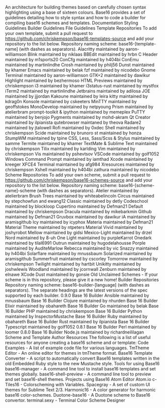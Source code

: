 An architecture for building themes based on carefully chosen syntax highlighting using a base of sixteen colours. Base16 provides a set of guidelines detailing how to style syntax and how to code a builder for compiling base16 schemes and templates. Documentation Styling Guidelines Builder Guidelines File Guidelines Template Repositories To add your own template, submit a pull request to https://github.com/chriskempson/base16-templates-source and add your repository to the list below. Repository naming scheme: base16-[template-name] (with dashes as separators). Alacritty maintained by aaron-williamson Blink maintained by niklaas BBEdit maintained by hrbn C Header maintained by m1sports20 ConCfg maintained by h404bi ConEmu maintained by martinlindhe Crosh maintained by philj56 Dunst maintained by khamer Emacs maintained by belak fzf maintained by nicodebo Gnome Terminal maintained by aaron-williamson GTK+2 maintained by dawikur Highlight maintained by bezhermoso HTML Previews maintained by chriskempson i3 maintained by khamer i3status-rust maintained by mystfox iTerm2 maintained by martinlindhe Jetbrains maintained by adilosa JOE maintained by jjjordan Kakoune maintained by leira kitty maintained by kdrag0n Konsole maintained by cskeeters MinTTY maintained by geoffstokes MonoDevelop maintained by netpyoung Prism maintained by atelierbram prompt-toolkit & ipython maintained by memeplex PuTTY maintained by benjojo Pygments maintained by mohd-akram Qt Creator maintained by ilpianista qutebrowser maintaned by theova Radare2 maintained by jtalowell Rofi maintained by 0xdec Shell maintained by chriskempson Scide maintained by brunoro st maintained by honza StumpWM maintained by tpine CSS, Less, Sass/Scss & Stylus maintained by samme Termite maintained by khamer TextMate & Sublime Text maintained by chriskempson Tilix maintained by karlding Vim maintained by chriskempson Vis maintained by pshevtsov VSCode maintained by golf1052 Windows Command Prompt maintained by iamthad Xcode maintained by kreeger XFCE4 Terminal maintained by afg984 Xresources maintained by chriskempson Xshell maintained by h404bi zathura maintained by nicodebo Scheme Repositories To add your own scheme, submit a pull request to https://github.com/chriskempson/base16-schemes-source and add your repository to the list below. Repository naming scheme: base16-[scheme-name]-scheme (with dashes as separators). Atelier maintained by atelierbram Brush Trees maintained by whiteabelincoln Circus maintained by stepchowfun and ewang12 Classic maintained by detly Codeschool maintained by blockloop Cupertino maintained by Defman21 Default maintained by chriskempson Dracula maintained by mikebarkmin Github maintained by Defman21 Gruvbox maintained by dawikur iA maintained by aramisgithub Icy maintained by icyphox Materia maintained by Defman21 Material Theme maintained by ntpeters Material Vivid maintained by joshyrobot Mellow maintained by gidsi Mexico-Light maintained by drzel Nord maintained by 8-uh One Light maintained by purpleKarrot Onedark maintained by tilal6991 Outrun maintained by hugodelahousse Porple maintained by AuditeMarlow Rebecca maintained by vic Snazzy maintained by h404bi Solarflare maintained by mnussbaum Solarized maintained by aramisgithub Summerfruit maintained by cscorley Tomorrow maintained by chriskempson Twilight maintained by hartbit Unikitty maintained by joshwlewis Woodland maintained by jcornwall Zenburn maintained by elnawe XCode Dust maintained by gonsie Old Unclaimed Schemes - If your scheme is in this repository, please give it a new home! Builder Repositories Repository naming scheme: base16-builder-[language] (with dashes as separators). The separate headings are the latest versions of the spec supported by each builder. 0.9.0 Base 16 Builder Ansible maintained by mnussbaum Base 16 Builder Clojure maintained by nhurden Base 16 Builder Elixir maintained by obahareth Base 16 Builder Go maintained by belak Base 16 Builder PHP maintained by chriskempson Base 16 Builder Python maintained by InspectorMustache Base 16 Builder Ruby maintained by obahareth Base 16 Builder Rust maintained by ilpianista Base 16 Builder Typescript maintained by golf1052 0.8.1 Base 16 Builder Perl maintained by loomer 0.8.0 Base 16 Builder Node.js maintained by richardneililagan Scheme and Template Author Resources The following is a list of useful resources for anyone creating a base16 scheme and or template: Code Examples - A list of example code file for various languages. TmTheme Editor - An online editor for themes in tmTheme format. Base16 Template Converter - A script to automatically convert Base16 templates written in the old Embedded Ruby style to the new Mustache style. Tools for using Base16 base16-manager - A command line tool to install base16 templates and set themes globally. base16-shell-preview - A command line tool to preview and set base16-shell themes. Projects using Base16 Atom Editor Atom.io c-Tiles16 - Colorscheming with Variables. Spacegray - A set of custom UI themes for Sublime Text 2/3. Harmonic16 - A color generator for harmonic base16 color-schemes. Duotone-base16 - A Duotone scheme to Base16 convertor. terminal.sexy - Terminal Color Scheme Designer